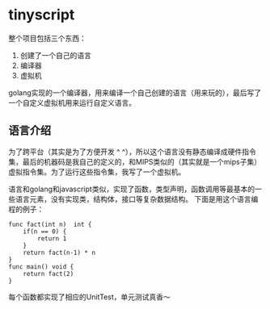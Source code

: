 # tinyscript

整个项目包括三个东西：
1. 创建了一个自己的语言
2. 编译器
3. 虚拟机
 
golang实现的一个编译器，用来编译一个自己创建的语言（用来玩的），最后写了一个自定义虚拟机用来运行自定义语言。


## 语言介绍

为了跨平台（其实是为了方便开发 ^ ^），所以这个语言没有静态编译成硬件指令集，最后的机器码是我自己的定义的，和MIPS类似的（其实就是一个mips子集）虚拟指令集。为了运行这些指令集，我写了一个虚拟机。


语言和golang和javascript类似，实现了函数，类型声明，函数调用等最基本的一些语言元素，没有实现类，结构体，接口等复杂数据结构。
下面是用这个语言编程的例子：
```
func fact(int n)  int {
    if(n == 0) {
        return 1
    }
    return fact(n-1) * n
}
func main() void {
    return fact(2)
}
```

每个函数都实现了相应的UnitTest，单元测试真香～